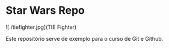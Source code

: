 # Star Wars Repo

![./tiefighter.jpg](TIE Fighter)

Este repositório serve de exemplo para o curso de Git e Github.
